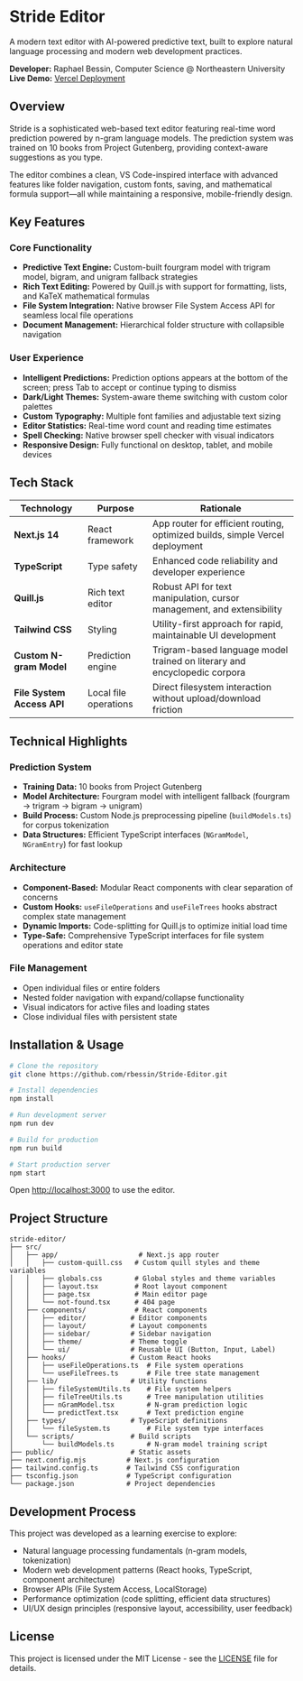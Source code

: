 # Stride Editor

A modern text editor with AI-powered predictive text, built to explore natural language processing and modern web development practices.

**Developer:** Raphael Bessin, Computer Science @ Northeastern University  
**Live Demo:** [Vercel Deployment](https://stride-text-editor.vercel.app/)

## Overview

Stride is a sophisticated web-based text editor featuring real-time word prediction powered by n-gram language models. The prediction system was trained on  10 books from Project Gutenberg, providing context-aware suggestions as you type.

The editor combines a clean, VS Code-inspired interface with advanced features like folder navigation, custom fonts, saving, and mathematical formula support—all while maintaining a responsive, mobile-friendly design.

## Key Features

### Core Functionality
- **Predictive Text Engine:** Custom-built fourgram model with trigram model, bigram, and unigram fallback strategies
- **Rich Text Editing:** Powered by Quill.js with support for formatting, lists, and KaTeX mathematical formulas
- **File System Integration:** Native browser File System Access API for seamless local file operations
- **Document Management:** Hierarchical folder structure with collapsible navigation

### User Experience
- **Intelligent Predictions:** Prediction options appears at the bottom of the screen; press Tab to accept or continue typing to dismiss
- **Dark/Light Themes:** System-aware theme switching with custom color palettes
- **Custom Typography:** Multiple font families and adjustable text sizing
- **Editor Statistics:** Real-time word count and reading time estimates
- **Spell Checking:** Native browser spell checker with visual indicators
- **Responsive Design:** Fully functional on desktop, tablet, and mobile devices

## Tech Stack

| Technology | Purpose | Rationale |
|------------|---------|-----------|
| **Next.js 14** | React framework | App router for efficient routing, optimized builds, simple Vercel deployment |
| **TypeScript** | Type safety | Enhanced code reliability and developer experience |
| **Quill.js** | Rich text editor | Robust API for text manipulation, cursor management, and extensibility |
| **Tailwind CSS** | Styling | Utility-first approach for rapid, maintainable UI development |
| **Custom N-gram Model** | Prediction engine | Trigram-based language model trained on literary and encyclopedic corpora |
| **File System Access API** | Local file operations | Direct filesystem interaction without upload/download friction |

## Technical Highlights

### Prediction System
- **Training Data:** 10 books from Project Gutenberg
- **Model Architecture:** Fourgram model with intelligent fallback (fourgram → trigram → bigram → unigram)
- **Build Process:** Custom Node.js preprocessing pipeline (`buildModels.ts`) for corpus tokenization
- **Data Structures:** Efficient TypeScript interfaces (`NGramModel`, `NGramEntry`) for fast lookup

### Architecture
- **Component-Based:** Modular React components with clear separation of concerns
- **Custom Hooks:** `useFileOperations` and `useFileTrees` hooks abstract complex state management
- **Dynamic Imports:** Code-splitting for Quill.js to optimize initial load time
- **Type-Safe:** Comprehensive TypeScript interfaces for file system operations and editor state

### File Management
- Open individual files or entire folders
- Nested folder navigation with expand/collapse functionality
- Visual indicators for active files and loading states
- Close individual files with persistent state

## Installation & Usage
```bash
# Clone the repository
git clone https://github.com/rbessin/Stride-Editor.git

# Install dependencies
npm install

# Run development server
npm run dev

# Build for production
npm run build

# Start production server
npm start
```

Open [http://localhost:3000](http://localhost:3000) to use the editor.

## Project Structure
```
stride-editor/
├── src/
│   ├── app/                    # Next.js app router
│   │   ├── custom-quill.css   # Custom quill styles and theme variables
│   │   ├── globals.css        # Global styles and theme variables
│   │   ├── layout.tsx         # Root layout component
│   │   ├── page.tsx           # Main editor page
│   │   └── not-found.tsx      # 404 page
│   ├── components/            # React components
│   │   ├── editor/           # Editor components
│   │   ├── layout/           # Layout components
│   │   ├── sidebar/          # Sidebar navigation
│   │   ├── theme/            # Theme toggle
│   │   └── ui/               # Reusable UI (Button, Input, Label)
│   ├── hooks/                # Custom React hooks
│   │   ├── useFileOperations.ts  # File system operations
│   │   └── useFileTrees.ts       # File tree state management
│   ├── lib/                  # Utility functions
│   │   ├── fileSystemUtils.ts    # File system helpers
│   │   ├── fileTreeUtils.ts      # Tree manipulation utilities
│   │   ├── nGramModel.tsx        # N-gram prediction logic
│   │   └── predictText.tsx       # Text prediction engine
│   ├── types/                # TypeScript definitions
│   │   └── fileSystem.ts         # File system type interfaces
│   └── scripts/              # Build scripts
│       └── buildModels.ts        # N-gram model training script
├── public/                   # Static assets
├── next.config.mjs          # Next.js configuration
├── tailwind.config.ts       # Tailwind CSS configuration
├── tsconfig.json            # TypeScript configuration
└── package.json             # Project dependencies
```

## Development Process

This project was developed as a learning exercise to explore:
- Natural language processing fundamentals (n-gram models, tokenization)
- Modern web development patterns (React hooks, TypeScript, component architecture)
- Browser APIs (File System Access, LocalStorage)
- Performance optimization (code splitting, efficient data structures)
- UI/UX design principles (responsive layout, accessibility, user feedback)

## License

This project is licensed under the MIT License - see the [LICENSE](LICENSE) file for details.
